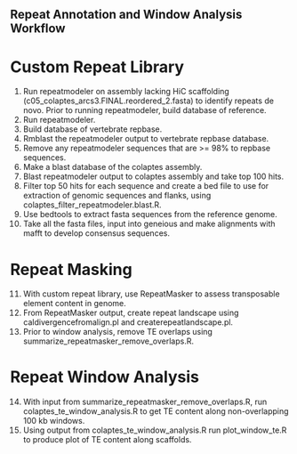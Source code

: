 ## Repeat Annotation and Window Analysis Workflow

# Custom Repeat Library

1. Run repeatmodeler on assembly lacking HiC scaffolding (c05_colaptes_arcs3.FINAL.reordered_2.fasta) to identify repeats de novo. Prior to running repeatmodeler, build database of reference. 
2. Run repeatmodeler. 
3. Build database of vertebrate repbase. 
4. Rmblast the repeatmodeler output to vertebrate repbase database. 
5. Remove any repeatmodeler sequences that are >= 98% to repbase sequences. 
6. Make a blast database of the colaptes assembly. 
7. Blast repeatmodeler output to colaptes assembly and take top 100 hits. 
8. Filter top 50 hits for each sequence and create a bed file to use for extraction of genomic sequences and flanks, using colaptes_filter_repeatmodeler.blast.R. 
9. Use bedtools to extract fasta sequences from the reference genome. 
10. Take all the fasta files, input into geneious and make alignments with mafft to develop consensus sequences. 

# Repeat Masking

11. With custom repeat library, use RepeatMasker to assess transposable element content in genome. 
12. From RepeatMasker output, create repeat landscape using caldivergencefromalign.pl and createrepeatlandscape.pl. 
13. Prior to window analysis, remove TE overlaps using summarize_repeatmasker_remove_overlaps.R. 

# Repeat Window Analysis

14. With input from summarize_repeatmasker_remove_overlaps.R, run colaptes_te_window_analysis.R to get TE content along non-overlapping 100 kb windows. 
15. Using output from colaptes_te_window_analysis.R run plot_window_te.R to produce plot of TE content along scaffolds. 
